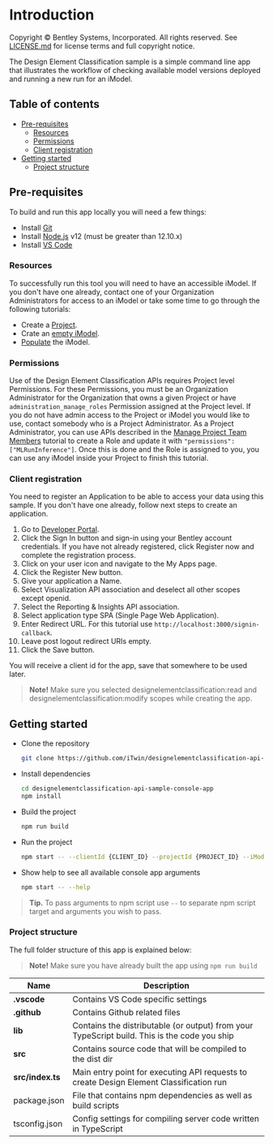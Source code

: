 # Introduction

Copyright © Bentley Systems, Incorporated. All rights reserved. See [LICENSE.md](./LICENSE.md) for license terms and full copyright notice.

The Design Element Classification sample is a simple command line app that illustrates the workflow of checking available model versions deployed and running a new run for an iModel.

## Table of contents

- [Pre-requisites](#pre-requisites)
  - [Resources](#resources)
  - [Permissions](#permissions)
  - [Client registration](#client-registration)
- [Getting started](#getting-started)
  - [Project structure](#project-structure)

## Pre-requisites

To build and run this app locally you will need a few things:

- Install [Git](https://git-scm.com/)
- Install [Node.js](https://nodejs.org/en/) v12 (must be greater than 12.10.x)
- Install [VS Code](https://code.visualstudio.com/)

### Resources

To successfully run this tool you will need to have an accessible iModel. If you don't
have one already, contact one of your Organization Administrators for access to an
iModel or take some time to go through the following tutorials:

- Create a [Project](https://developer.bentley.com/tutorials/create-and-query-projects-guide).
- Crate an [empty iModel](https://developer.bentley.com/tutorials/create-empty-imodel/).
- [Populate](https://developer.bentley.com/tutorials/synchronization-tutorial/) the iModel.

### Permissions

Use of the Design Element Classification APIs requires Project level Permissions. For
these Permissions, you must be an Organization Administrator for the Organization that
owns a given Project or have `administration_manage_roles` Permission assigned at the
Project level. If you do not have admin access to the Project or iModel you would like
to use, contact somebody who is a Project Administrator. As a Project Administrator,
you can use APIs described in the [Manage Project Team Members](/tutorials/manage-project-team-members-guide/)
tutorial to create a Role and update it with `"permissions": ["MLRunInference"]`.
Once this is done and the Role is assigned to you, you can use any iModel inside your
Project to finish this tutorial.

### Client registration

You need to register an Application to be able to access your data using this sample. If you don't have one already, follow next steps to create an application.

1.  Go to [Developer Portal](https://developer.bentley.com).
2.  Click the Sign In button and sign-in using your Bentley account credentials.
    If you have not already registered, click Register now and complete the registration process.
3.  Click on your user icon and navigate to the My Apps page.
4.  Click the Register New button.
5.  Give your application a Name.
6.  Select Visualization API association and deselect all other scopes except openid.
7.  Select the Reporting & Insights API association.
8.  Select application type SPA (Single Page Web Application).
9.  Enter Redirect URL.
    For this tutorial use `http://localhost:3000/signin-callback`.
10. Leave post logout redirect URIs empty.
11. Click the Save button.

You will receive a client id for the app, save that somewhere to be used later.

> **Note!** Make sure you selected designelementclassification:read and designelementclassification:modify scopes while creating the app.

## Getting started

- Clone the repository

  ```sh
  git clone https://github.com/iTwin/designelementclassification-api-sample-console-app.git
  ```

- Install dependencies

  ```sh
  cd designelementclassification-api-sample-console-app
  npm install
  ```

- Build the project

  ```sh
  npm run build
  ```

- Run the project
  ```sh
  npm start -- --clientId {CLIENT_ID} --projectId {PROJECT_ID} --iModelId {IMODEL_ID} --changeSetId {CHANGE_SET_ID}
  ```

- Show help to see all available console app arguments
  ```sh
  npm start -- --help
  ```
> **Tip.** To pass arguments to npm script use `--` to separate npm script target and arguments you wish to pass.

### Project structure

The full folder structure of this app is explained below:

> **Note!** Make sure you have already built the app using `npm run build`

| Name                     | Description                                                                                  |
| ------------------------ | ---------------------------------------------------------------------------------------------|
| **.vscode**              | Contains VS Code specific settings                                                           |
| **.github**              | Contains Github related files                                                                |
| **lib**                  | Contains the distributable (or output) from your TypeScript build. This is the code you ship |
| **src**                  | Contains source code that will be compiled to the dist dir                                   |
| **src/index.ts**         | Main entry point for executing API requests to create Design Element Classification run      |
| package.json             | File that contains npm dependencies as well as build scripts                                 |
| tsconfig.json            | Config settings for compiling server code written in TypeScript                              |
